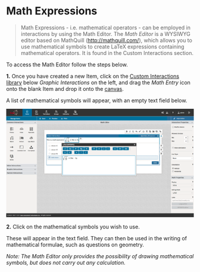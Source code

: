 <!--
created_at: 2017-08-30
authors:         
    - "Catherine Pease"
--> 

# Math Expressions

>Math Expressions - i.e. mathematical operators - can be employed in interactions by using the Math Editor. The *Math Editor* is a WYSIWYG editor based on MathQuill (http://mathquill.com/), which allows you to use mathematical symbols to create LaTeX expressions containing mathematical operators. It is found in the Custom Interactions section.

To access the Math Editor follow the steps below.

**1.**  Once you have created a new Item, click on the [Custom Interactions library](../appendix/glossary.md#custom-interactions-library) below *Graphic Interactions* on the left, and drag the *Math Entry* icon onto the blank Item and drop it onto the [canvas](../appendix/glossary.md#canvas).

A list of mathematical symbols will appear, with an empty text field below.

![Math Editor](../resources/backend/items/authoring/features/math-editor.png)

**2.** Click on the mathematical symbols you wish to use.

These will appear in the text field. They can then be used in the writing of mathematical formulae, such as questions on geometry.

*Note: The Math Editor only provides the possibility of drawing mathematical symbols, but does not carry out any calculation.*

